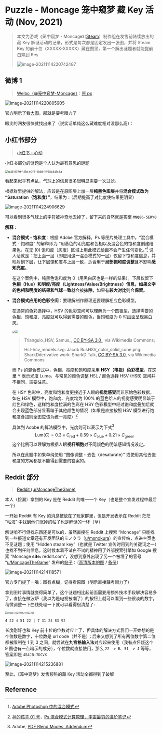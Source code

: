 # Puzzle - Moncage 笼中窥梦 藏 Key 活动 (Nov, 2021)

> 本文为游戏《笼中窥梦 - Moncage》（[Steam](https://store.steampowered.com/app/1195290/_Moncage/)）制作组在发售前陆续放出的藏 Key 解谜活动的记录，形式是每次都是固定发出一张图，并将 Steam Key 的前十位（XXXXX-XXXXX）藏在图里，第一个解出谜题者就能提前白嫖到 Key
>
> ![image-20211114220742487](https://cdn.jsdelivr.net/gh/Nikucyan/MD_IMG//img/image-20211114220742487.png)



## 微博 1

> [Weibo（@笼中窥梦-Moncage）](https://weibo.com/u/7331210756)：[原 po](https://weibo.com/7331210756/KEFW8b0k1) 

![image-20211114220805905](https://cdn.jsdelivr.net/gh/Nikucyan/MD_IMG//img/image-20211114220805905.png)

官方明示了看[大图](https://static01.imgkr.com/temp/89f8f2e6091d4fa8bab14801c2a8b7d1.jpg)，那就是要考眼力了

眼尖的网友很快就找出来了（说实话单纯这么藏难度相对没那么高）：



## 小红书部分

> [小红书 - 心动]()

小红书部分的谜题是个人认为最有意思的谜题

<img src="https://cdn.jsdelivr.net/gh/Nikucyan/MD_IMG//img/d4511379-12fd-e0f3-1368-1ff95c841c8a.jpg" alt="d4511379-12fd-e0f3-1368-1ff95c841c8a" style="zoom:67%;" />

看起来似乎有点乱，气球上的信息很多很明显需要一次过滤。

根据群里提供的解法，应该是在原图层上加一层**纯黑色图层**并将**混合模式改为 “Saturation（饱和度）”**，结果为：（后期提高了对比度使结果更明显）

![image-20211114224906629](https://cdn.jsdelivr.net/gh/Nikucyan/MD_IMG//img/image-20211114224906629.png)

可以看到很多气球上的字符被神奇地去掉了，留下来的自然就是答案 `MNQ86-5ERY0`

**解释**：

- **混合模式 - 饱和度**：根据 Adobe 官方解释，Ps 等图片处理工具中，“混合模式 - 饱和度” 的解释即为 “用基色的明亮度和色相以及混合色的饱和度创建结果色。在无 (0) 饱和度（灰度）区域上用此模式绘画不会产生任何变化。”[^1] 说人话就是：把上面一层（即应用这一混合模式的一层）仅留下饱和度信息，并映射到下层，让下层饱和度与上层一致，适合用于**局部饱和度调整**且不影响**感知亮度**。

  在这个案例中，纯黑色饱和度为 0（用黑白灰也是一样的结果），下层仅留下**色相（Hue）**和**明度/亮度（Lightness/Value/Brightness）**信息，如果文字的色相和明度的结果和气球**一致**就会被**抹除**，如果有**较大对比**则会**保留**。

- **混合模式应用的色彩空间**：要理解制作原理还要理解相应色彩模型。

  在通常的色彩选择中，HSV 的色彩空间可以理解为一个圆锥型，选择需要的色相、饱和度、亮度就可以得到需要的颜色，当饱和度为 0 时画面呈现黑白灰。

  <img src="https://cdn.jsdelivr.net/gh/Nikucyan/MD_IMG//img/640px-HSV_color_solid_cone_chroma_gray.png" style="zoom:50%;" /><img src="https://cdn.jsdelivr.net/gh/Nikucyan/MD_IMG//img/Triangulo_HSV.png" style="zoom:67%;" /> 
  
  > Triangulo_HSV, Samus_, [CC BY-SA 3.0 ](http://creativecommons.org/licenses/by-sa/3.0/), via Wikimedia Commons;
  >
  > Hcl-hcv_models.svg: Jacob RusHSV_color_solid_cone.png: SharkDderivative work: SharkD Talk, [CC BY-SA 3.0](https://creativecommons.org/licenses/by-sa/3.0), via Wikimedia Commons 
  
  而 Ps 的混合模式中，色相、亮度和饱和度采用 **HSY（电视）色彩模型**，在这里 Y 表示光度 Luma，与常见的颜色调整 HSL / 颜色选择 HSV (HSB) 空间并不相同，需要注意。
  
  在 HSY 色彩中，亮度和饱和度更接近于人眼的**视觉感受**而非原始色彩数据。如在 HSV 模型中，饱和度、光度均为 100% 的蓝色给人的视觉感受明显暗于红色和绿色，这样饱和度拉满的色彩在 HSY 色彩模型中经过饱和度叠加后就会出现蓝色部分显著暗于其他颜色的情况（如果是直接按照 HSV 模型进行饱和度叠加则全图应该为统一亮度）[^2] 
  
  具体到 Adobe 的算法模型中，光度则可以表示为下式[^3] 
  $$
  \mathrm{Lum}(C) =  0.3 \times C_{\mathrm{red}} + 0.59\times C_{\mathrm{blue}} + 0.21\times C_{\mathrm{green}}
  $$
  这个比例可以理解为根据人眼**视杆细胞**对不同颜色的明暗感知情况设定。
  
  所以在此题中如果单纯使用 “图像调整 - 去色（desaturate）” 或使用其他去饱和度的方案都是不能得到需要的答案的。



## Reddit 部分

> [Reddit (u/MoncageTheGame)](https://www.reddit.com/r/indiegames/comments/qhozqm/i_accidentally_lost_some_steam_keys_some_on/)

本人（捡漏）拿到的 Key 是在 Reddit 的唯一一个 Key（也是整个宣发过程中最后一个）

一开始 Reddit 有 Key 的消息被放在了玩家群里，但是开发表示在 Reddit 茫茫 “帖海” 中找到他们沉掉的帖子也是解谜的一环（草）

解谜咱不行但找东西还是可以的，虽然直接在 Reddit 上搜索 “Moncage” 只能找到一些报道文章还有开发团队的モノクラ（[u/monokura](https://www.reddit.com/user/monokura/)）的宣传帖，点进主页也不见谜题；使用 “Hidden steam key”（也就是 Twitter 宣传时用到的关键词之一）也找不到任何信息。这时候本着不试白不试的精神用了外部搜索引擎如 Google 搜索 “Moncage **site:** reddit.com”，没想到意外出现了另一个被埋了的官号 “[u/MoncageTheGame](https://www.reddit.com/user/MoncageTheGame/)” 发布的[帖子](https://www.reddit.com/r/indiegames/comments/qhozqm/i_accidentally_lost_some_steam_keys_some_on/)：（[高清版本的图](https://static01.imgkr.com/temp/adf4635610354422aaae5c92242bd0fb.jpg) / [备份](https://cdn.jsdelivr.net/gh/Nikucyan/MD_IMG//img/adf4635610354422aaae5c92242bd0fb.jpg)）

![image-20211114214118571](https://cdn.jsdelivr.net/gh/Nikucyan/MD_IMG//img/image-20211114214118571.png)

官方专门提了一嘴：图有点糊，记得看原图（明示直接藏考眼力了）

拿到图片事情就变得简单了，这个谜题相比起前面需要用额外技术手段解决容易多了，直接在微波炉（我以为是电视被嘲了）的按钮上就可以看到一些很淡的数字，稍微调整一下曲线处理一下就可以看得很清楚了: 

<img src="https://cdn.jsdelivr.net/gh/Nikucyan/MD_IMG//img/image-20211114214522325.png" alt="image-20211114214522325" style="zoom:50%;" />

`4 22 4 51 22 | 7 31 23 83 92` 

长度刚好也和 Key 前十位的位数对应上了，但具体的解决方式我们一开始想的是个位数是数字，十位数是 url code（并不是）；后来又想到了所有两位数字第二位都被限制在 1 到 3 之间，就尝试在**九宫格输入法**对应起来使用（我有点怀疑这个 9 图也有一点暗示的成分），个位数就直接使用，那么 `22 -> B`、`51 -> J` 等等，答案即是 `4B4JB-7DCVX` 

![image-20211114215236881](https://cdn.jsdelivr.net/gh/Nikucyan/MD_IMG//img/image-20211114215236881.png)

至此，《笼中窥梦》发售预热的藏 Key 活动全都得到了破解



## Reference

[^1]: [Adobe Photoshop 中的混合模式](https://helpx.adobe.com/cn/photoshop/using/blending-modes.html)
[^2]: [神的孩子 01 号](https://www.zhihu.com/people/shen-de-hai-zi-8-7)，[Ps 混合模式计算原理，宇宙最穷的进阶笔记](https://zhuanlan.zhihu.com/p/112234511) 

[^3]: Adobe, [PDF Blend Modes: Addendum](https://www.adobe.com/content/dam/acom/en/devnet/pdf/pdfs/pdf_reference_archives/blend_modes.pdf)

